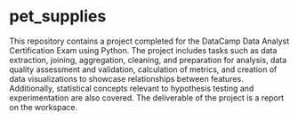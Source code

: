 # pet_supplies
This repository contains a project completed for the DataCamp Data Analyst Certification Exam using Python. The project includes tasks such as data extraction, joining, aggregation, cleaning, and preparation for analysis, data quality assessment and validation, calculation of metrics, and creation of data visualizations to showcase relationships between features. Additionally, statistical concepts relevant to hypothesis testing and experimentation are also covered. The deliverable of the project is a report on the workspace.
